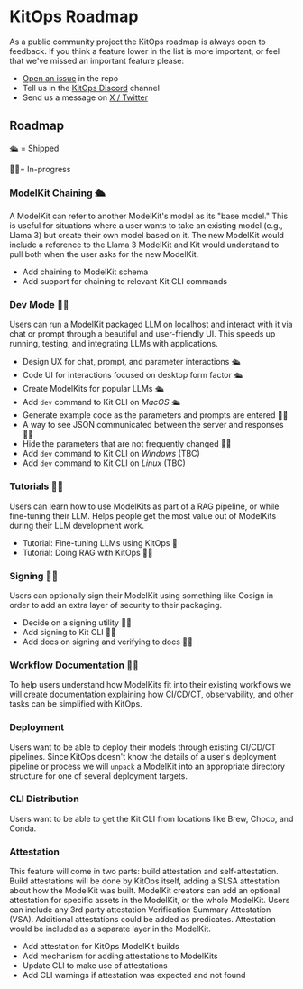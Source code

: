 # KitOps Roadmap

As a public community project the KitOps roadmap is always open to feedback. If you think a feature lower in the list is more important, or feel that we've missed an important feature please:

* [Open an issue](https://github.com/jozu-ai/kitops/issues) in the repo
* Tell us in the [KitOps Discord](https://discord.gg/Tapeh8agYy) channel
* Send us a message on [X / Twitter](https://twitter.com/Kit_Ops)

## Roadmap
🛳️ = Shipped

🏃‍➡️= In-progress

### ModelKit Chaining 🛳️

A ModelKit can refer to another ModelKit's model as its "base model." This is useful for situations where a user wants to take an existing model (e.g., Llama 3) but create their own model based on it. The new ModelKit would include a reference to the Llama 3 ModelKit and Kit would understand to pull both when the user asks for the new ModelKit.

* Add chaining to ModelKit schema 
* Add support for chaining to relevant Kit CLI commands 

### Dev Mode 🏃‍➡️

Users can run a ModelKit packaged LLM on localhost and interact with it via chat or prompt through a beautiful and user-friendly UI. This speeds up running, testing, and integrating LLMs with applications.

* Design UX for chat, prompt, and parameter interactions 🛳️
* Code UI for interactions focused on desktop form factor 🛳️
* Create ModelKits for popular LLMs 🛳️
* Add `dev` command to Kit CLI on *MacOS* 🛳️
* Generate example code as the parameters and prompts are entered 🏃‍➡️
* A way to see JSON communicated between the server and responses 🏃‍➡️
* Hide the parameters that are not frequently changed 🏃‍➡️
* Add `dev` command to Kit CLI on *Windows* (TBC)
* Add `dev` command to Kit CLI on *Linux* (TBC)

### Tutorials 🏃‍➡️

Users can learn how to use ModelKits as part of a RAG pipeline, or while fine-tuning their LLM. Helps people get the most value out of ModelKits during their LLM development work.

* Tutorial: Fine-tuning LLMs using KitOps 🚢
* Tutorial: Doing RAG with KitOps 🏃‍➡️

### Signing 🏃‍➡️

Users can optionally sign their ModelKit using something like Cosign in order to add an extra layer of security to their packaging.

* Decide on a signing utility 🏃‍➡️
* Add signing to Kit CLI 🏃‍➡️
* Add docs on signing and verifying to docs 🏃‍➡️

### Workflow Documentation 🏃‍➡️

To help users understand how ModelKits fit into their existing workflows we will create documentation explaining how CI/CD/CT, observability, and other tasks can be simplified with KitOps.

### Deployment

Users want to be able to deploy their models through existing CI/CD/CT pipelines. Since KitOps doesn't know the details of a user's deployment pipeline or process we will `unpack` a ModelKit into an appropriate directory structure for one of several deployment targets.

### CLI Distribution

Users want to be able to get the Kit CLI from locations like Brew, Choco, and Conda.

### Attestation

This feature will come in two parts: build attestation and self-attestation. Build attestations will be done by KitOps itself, adding a SLSA attestation about how the ModelKit was built. ModelKit creators can add an optional attestation for specific assets in the ModelKit, or the whole ModelKit. Users can include any 3rd party attestation Verification Summary Attestation (VSA). Additional attestations could be added as predicates. Attestation would be included as a separate layer in the ModelKit.

* Add attestation for KitOps ModelKit builds
* Add mechanism for adding attestations to ModelKits
* Update CLI to make use of attestations
* Add CLI warnings if attestation was expected and not found